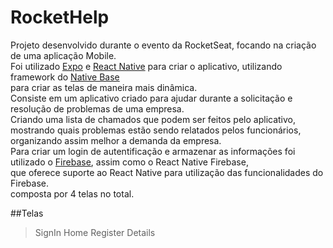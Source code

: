 # RocketHelp

Projeto desenvolvido durante o evento da RocketSeat, focando na criação de uma aplicação Mobile.<br/>
Foi utilizado <a href="https://expo.dev/">Expo</a> e <a href="https://reactnative.dev/">React Native</a> para criar o aplicativo, utilizando framework do <a href="https://nativebase.io/">Native Base</a><br/> para criar as telas de maneira mais dinâmica.<br/>
Consiste em um aplicativo criado para ajudar durante a solicitação e resolução de problemas de uma empresa.<br/>
Criando uma lista de chamados que podem ser feitos pelo aplicativo, mostrando quais problemas estão sendo relatados pelos funcionários, <br/>
organizando assim melhor a demanda da empresa.<br/>
Para criar um login de autentificação e armazenar as informações foi utilizado o <a href="https://console.firebase">Firebase</a>, assim como o React Native Firebase, <br/> que 
oferece suporte ao React Native para utilização das funcionalidades do Firebase.<br/>
composta por 4 telas no total.

##Telas
>SignIn
>Home
>Register
>Details

<br/>

